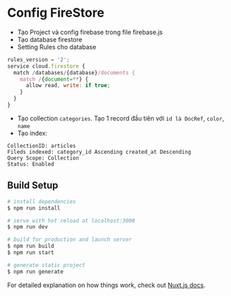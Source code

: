 # Config FireStore

- Tạo Project và config firebase trong file firebase.js
- Tạo database firestore
- Setting Rules cho database

```js
rules_version = '2';
service cloud.firestore {
  match /databases/{database}/documents {
    match /{document=**} {
      allow read, write: if true;
    }
  }
}
```

- Tạo collection `categories`. Tạo 1 record đầu tiên với `id là DocRef`, `color`, `name`
- Tạo index:
```
CollectionID: articles
Fileds indexed: category_id Ascending created_at Descending
Query Scope: Collection
Status: Enabled
```

## Build Setup

``` bash
# install dependencies
$ npm run install

# serve with hot reload at localhost:3000
$ npm run dev

# build for production and launch server
$ npm run build
$ npm run start

# generate static project
$ npm run generate
```

For detailed explanation on how things work, check out [Nuxt.js docs](https://nuxtjs.org).

